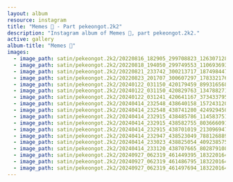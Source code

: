```yaml
---
layout: album
resource: instagram
title: "Memes 👺 - Part pekeongot.2k2"
description: "Instagram album of Memes 👺, part pekeongot.2k2."
active: gallery
album-title: "Memes 👺"
images:
  - image_path: satin/pekeongot.2k2/20220816_182905_299708823_1263071281124057_7944571854910510993_n.jpg
  - image_path: satin/pekeongot.2k2/20220818_194050_299749553_1106936933295545_3079310524039952919_n.jpg
  - image_path: satin/pekeongot.2k2/20220821_233742_300213717_187498447048393_3722079125021491651_n.jpg
  - image_path: satin/pekeongot.2k2/20220823_201707_300607297_1783321768670823_8725687830389421395_n.jpg
  - image_path: satin/pekeongot.2k2/20240122_031150_420179459_899316568391483_7635315888201709846_n.jpg
  - image_path: satin/pekeongot.2k2/20240122_031150_420829763_1347882719450926_3913128435598951122_n.jpg
  - image_path: satin/pekeongot.2k2/20240122_031241_420641167_373433795284185_6866362107082811444_n.jpg
  - image_path: satin/pekeongot.2k2/20240414_232548_438640158_1572431209980381_8363034149601695033_n.jpg
  - image_path: satin/pekeongot.2k2/20240414_232548_438741280_424929450231694_4784582276826686313_n.jpg
  - image_path: satin/pekeongot.2k2/20240414_232915_438485786_1145837513238887_582560004290441233_n.jpg
  - image_path: satin/pekeongot.2k2/20240414_232915_438582755_803666091860815_9040093456639313570_n.jpg
  - image_path: satin/pekeongot.2k2/20240414_232915_438701019_2130969470622519_367484488320279196_n.jpg
  - image_path: satin/pekeongot.2k2/20240414_232947_438523049_788126889537279_4113314487565522706_n.jpg
  - image_path: satin/pekeongot.2k2/20240414_233023_438825054_409238575389297_461916469103257114_n.jpg
  - image_path: satin/pekeongot.2k2/20240414_233120_438707665_802879108395002_422268726444254683_n.jpg
  - image_path: satin/pekeongot.2k2/20240927_062319_461449395_18322016461159460_1487742054418003755_n.jpg
  - image_path: satin/pekeongot.2k2/20240927_062319_461486795_18322016443159460_8679291070681354377_n.jpg
  - image_path: satin/pekeongot.2k2/20240927_062319_461497694_18322016452159460_3745189812094433602_n.jpg
---
```

